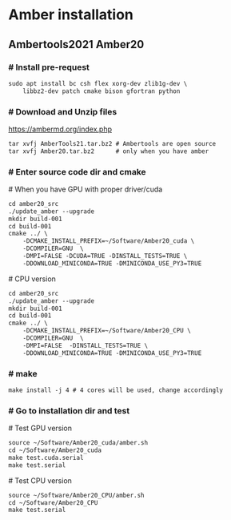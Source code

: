 # Amber installation  
## Ambertools2021 Amber20  
### \# Install pre-request  
```diff
sudo apt install bc csh flex xorg-dev zlib1g-dev \
    libbz2-dev patch cmake bison gfortran python
``` 
### \# Download and Unzip files
https://ambermd.org/index.php
```diff
tar xvfj AmberTools21.tar.bz2 # Ambertools are open source
tar xvfj Amber20.tar.bz2      # only when you have amber
```

### \# Enter source code dir and cmake
\# When you have GPU with proper driver/cuda
```diff
cd amber20_src
./update_amber --upgrade
mkdir build-001
cd build-001
cmake ../ \
    -DCMAKE_INSTALL_PREFIX=~/Software/Amber20_cuda \
    -DCOMPILER=GNU  \
    -DMPI=FALSE -DCUDA=TRUE -DINSTALL_TESTS=TRUE \
    -DDOWNLOAD_MINICONDA=TRUE -DMINICONDA_USE_PY3=TRUE
```
\# CPU version
```diff
cd amber20_src
./update_amber --upgrade
mkdir build-001
cd build-001
cmake ../ \
    -DCMAKE_INSTALL_PREFIX=~/Software/Amber20_CPU \
    -DCOMPILER=GNU  \
    -DMPI=FALSE  -DINSTALL_TESTS=TRUE \
    -DDOWNLOAD_MINICONDA=TRUE -DMINICONDA_USE_PY3=TRUE
```
### \# make
```diff
make install -j 4 # 4 cores will be used, change accordingly
```
### \# Go to installation dir and test
\# Test GPU version
```diff
source ~/Software/Amber20_cuda/amber.sh 
cd ~/Software/Amber20_cuda
make test.cuda.serial
make test.serial
```
\# Test CPU version
```diff
source ~/Software/Amber20_CPU/amber.sh 
cd ~/Software/Amber20_CPU
make test.serial
```